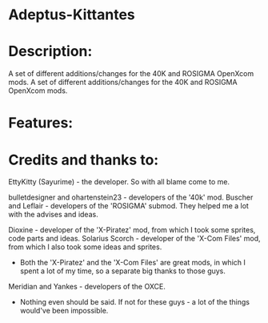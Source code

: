 # Adeptus-Kittantes
# Description:
A set of different additions/changes for the 40K and ROSIGMA OpenXcom mods. A set of different additions/changes for the 40K and ROSIGMA OpenXcom mods.
# Features:

# Credits and thanks to:

EttyKitty (Sayurime) - the developer. So with all blame come to me.

bulletdesigner and ohartenstein23 - developers of the '40k' mod.
Buscher and Leflair - developers of the 'ROSIGMA' submod. They helped me a lot with the advises and ideas.

Dioxine - developer of the 'X-Piratez' mod, from which I took some sprites, code parts and ideas.
Solarius Scorch - developer of the 'X-Com Files' mod, from which I also took some ideas and sprites.
- Both the 'X-Piratez' and the 'X-Com Files' are great mods, in which I spent a lot of my time, so a separate big thanks to those guys.

Meridian and Yankes - developers of the OXCE.
- Nothing even should be said. If not for these guys - a lot of the things would've been impossible.
